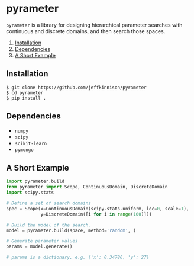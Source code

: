 # pyrameter

`pyrameter` is a library for designing hierarchical parameter searches with
continuous and discrete domains, and then search those spaces.

1. [Installation](#installation)
2. [Dependencies](#dependencies)
3. [A Short Example](#a-short-example)

## Installation

```
$ git clone https://github.com/jeffkinnison/pyrameter
$ cd pyrameter
$ pip install .
```

## Dependencies

- `numpy`
- `scipy`
- `scikit-learn`
- `pymongo`

## A Short Example

```python
import pyrameter.build
from pyrameter import Scope, ContinuousDomain, DiscreteDomain
import scipy.stats

# Define a set of search domains
spec = Scope(x=ContinuousDomain(scipy.stats.uniform, loc=0, scale=1),
             y=DiscreteDomain([i for i in range(100)]))

# Build the model of the search.
model = pyrameter.build(space, method='random', )

# Generate parameter values
params = model.generate()

# params is a dictionary, e.g. {'x': 0.34786, 'y': 27}
```
